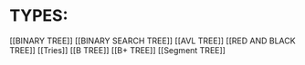 # TYPES:
[[BINARY TREE]]
[[BINARY SEARCH TREE]]
[[AVL TREE]]
[[RED AND BLACK TREE]]
[[Tries]]
[[B TREE]]
[[B+ TREE]]
[[Segment TREE]]